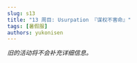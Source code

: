 ```yaml
---
slug: s13
title: "13 周目: Usurpation 『谋权不害命』"
tags: [暑假服]
authors: yukonisen
---
```


*旧的活动将不会补充详细信息。*

<!--truncate-->

